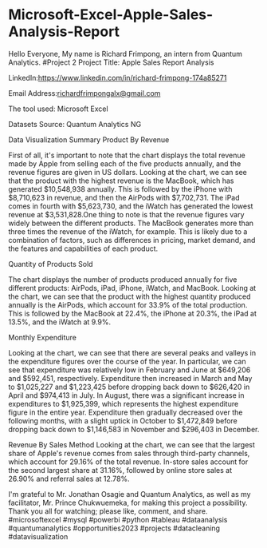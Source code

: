 # Microsoft-Excel-Apple-Sales-Analysis-Report

Hello Everyone, My name is Richard Frimpong, an intern from Quantum Analytics.
#Project 2
Project Title: Apple Sales Report Analysis

LinkedIn:https://www.linkedin.com/in/richard-frimpong-174a85271

Email Address:richardfrimpongalx@gmail.com

The tool used: Microsoft Excel

Datasets Source: Quantum Analytics NG

Data Visualization Summary
Product By Revenue

First of all, it's important to note that the chart displays the total revenue made by Apple from selling each of the five products annually, and the revenue figures are given in US dollars. Looking at the chart, we can see that the product with the highest revenue is the MacBook, which has generated $10,548,938 annually. This is followed by the iPhone with $8,710,623 in revenue, and then the AirPods with $7,702,731. The iPad comes in fourth with $5,623,730, and the iWatch has generated the lowest revenue at $3,531,828.One thing to note is that the revenue figures vary widely between the different products. The MacBook generates more than three times the revenue of the iWatch, for example. This is likely due to a combination of factors, such as differences in pricing, market demand, and the features and capabilities of each product.

Quantity of Products Sold

The chart displays the number of products produced annually for five different products: AirPods, iPad, iPhone, iWatch, and MacBook.
Looking at the chart, we can see that the product with the highest quantity produced annually is the AirPods, which account for 33.9% of the total production. This is followed by the MacBook at 22.4%, the iPhone at 20.3%, the iPad at 13.5%, and the iWatch at 9.9%.

Monthly Expenditure

Looking at the chart, we can see that there are several peaks and valleys in the expenditure figures over the course of the year. In particular, we can see that expenditure was relatively low in February and June at $649,206 and $592,451, respectively. Expenditure then increased in March and May to $1,025,227 and $1,223,425 before dropping back down to $626,420 in April and $974,413 in July.
In August, there was a significant increase in expenditures to $1,925,399, which represents the highest expenditure figure in the entire year. Expenditure then gradually decreased over the following months, with a slight uptick in October to $1,472,849 before dropping back down to $1,146,583 in November and $296,403 in December.

Revenue By Sales Method
Looking at the chart, we can see that the largest share of Apple's revenue comes from sales through third-party channels, which account for 29.16% of the total revenue. In-store sales account for the second largest share at 31.16%, followed by online store sales at 26.90% and referral sales at 12.78%.


I'm grateful to Mr. Jonathan Osagie and Quantum Analytics, as well as my facilitator, Mr. Prince Chukwuemeka, for making this project a possibility. Thank you all for watching; please like, comment, and share.
#microsoftexcel #mysql #powerbi #python #tableau #dataanalysis #quantumanalytics #opportunities2023 #projects #datacleaning #datavisualization
